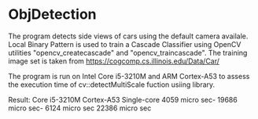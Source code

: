 # ObjDetection
The program detects side views of cars using the default camera availale.
  Local Binary Pattern is used to train a Cascade Classifier using
  OpenCV utilities "opencv_createcascade" and "opencv_traincascade".
  The training image set is taken from https://cogcomp.cs.illinois.edu/Data/Car/

The program is run on Intel Core i5-3210M and ARM Cortex-A53 to assess the execution time of cv::detectMultiScale fuction usiing <chrono> library.

Result:
              Core i5-3210M               Cortex-A53
Single-core   4059 micro sec-             19686 micro sec-
              6124 micro sec              22386 micro sec
